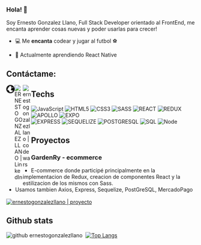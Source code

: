 ### Hola! 👋

Soy Ernesto Gonzalez Llano, Full Stack Developer orientado al FrontEnd, me encanta aprender cosas nuevas y poder usarlas para crecer!

- 💻 Me **encanta** codear y jugar al futbol ⚽

- 🌱 Actualmente aprendiendo React Native

## Contáctame:

[<img align="left" alt="ernesto gonzalez llano" width="22px" src="https://raw.githubusercontent.com/iconic/open-iconic/master/svg/globe.svg" />][website]
[<img align="left" alt="ERNESTO GONZALEZ LLANO | LinkedIn" width="22px" src="https://cdn.jsdelivr.net/npm/simple-icons@v3/icons/linkedin.svg" />][linkedin] 
[<img align="left" alt="ernestogonzalezllano | codewars" width="22px" src="https://cdn.jsdelivr.net/npm/simple-icons@3.12.1/icons/codewars.svg" />][codewars]

## Techs

![JavaScript](https://img.shields.io/badge/-JavaScript-000000?style=flat&logo=javascript)
![HTML5](https://img.shields.io/badge/-HTML5-000000?style=flat&logo=html5)
![CSS3](https://img.shields.io/badge/-CSS-000000?style=flat&logo=css3)
![SASS](https://img.shields.io/badge/-SASS-000000?style=flat&logo=sass)
![REACT](https://img.shields.io/badge/-REACT-000000?style=flat&logo=react)
![REDUX](https://img.shields.io/badge/-REDUX-000000?style=flat&logo=redux)
![APOLLO](http://img.shields.io/badge/-APOLLO-000000?style=flat&logo=apollo-graphql) 
![EXPO](http://img.shields.io/badge/-EXPO-000000?style=flat&logo=Expo) <br />
![EXPRESS](http://img.shields.io/badge/-EXPRESS.JS-000000?style=flat&logo=) 
![SEQUELIZE](http://img.shields.io/badge/-SEQUELIZE-000000?style=flat&logo=) 
![POSTGRESQL](https://img.shields.io/badge/-POSGRESQL-000000?style=flat&logo=postgresql)
![SQL](https://img.shields.io/badge/-SQL-000000?style=flat&logo=mysql)
![Node](https://img.shields.io/badge/-Node-000000?style=flat&logo=node.js) 

## Proyectos

 ### GardenRy - ecommerce
 - E-commerce donde participé principalmente en la implementacion de Redux, creacion de componentes React 
 y la estilizacion de los mismos con Sass.
 - Usamos tambien Axios, Express, Sequelize, PostGreSQL, MercadoPago
 
[<img align="center" alt="ernestogonzalezllano | proyecto" src="https://media1.giphy.com/media/6f0lFqDbigThyTUX3O/giphy.gif" />][gardenry]


## Github stats

<img align="left" alt="github ernestogonzalezllano" src="https://github-readme-stats.vercel.app/api?username=ernestogonzalezllano&show_icons=true" />    &nbsp;
[![Top Langs](https://github-readme-stats.vercel.app/api/top-langs/?username=ernestogonzalezllano)](https://github.com/anuraghazra/github-readme-stats) 









[website]: https://ernestogonzalezllano.vercel.app/
[linkedin]: https://www.linkedin.com/in/ernesto-gonzalez-llano/
[codewars]:https://www.codewars.com/users/ernestogonzalezllano
[gardenry]: https://gardenry.shop/

